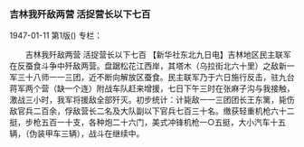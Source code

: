 ### 吉林我歼敌两营  活捉营长以下七百

1947-01-11
第1版()
专栏：

　　吉林我歼敌两营
    活捉营长以下七百
    【新华社东北九日电】吉林地区民主联军在反蚕食斗争中歼敌两营。盘踞松花江西岸，其塔木（乌拉街北六十里）之敌新一军三十八师一一三团，近不断向解放区蚕食。民主联军乃于六日施行反击，驻九台蒋军两个营（缺一个连）附战车队赶来增援，七日下午三时在张麻子沟与我接触，激战三小时，我军将援敌全部歼灭。初步统计：计毙敌一一三团团长王东篱，毙伤敌官兵二百余，俘敌营长二名及大队副以下官兵七百三十名。缴获轻重机枪六十二挺，步枪五百一十支，各种炮二十六门，美式冲锋机枪一○五挺，大小汽车十五辆，（伪装甲车三辆），战斗在继续中。
